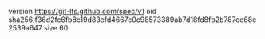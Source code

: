 version https://git-lfs.github.com/spec/v1
oid sha256:f36d2fc6fb8c19d83efd4667e0c98573389ab7d18fd8fb2b787ce68e2539a647
size 60
